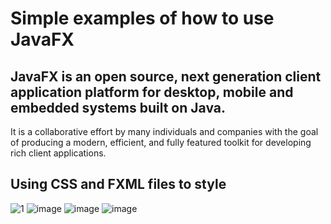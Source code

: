 # Simple examples of how to use JavaFX

## JavaFX is an open source, next generation client application platform for desktop, mobile and embedded systems built on Java.
It is a collaborative effort by many individuals and companies with the goal of producing a modern, efficient, and fully featured 
toolkit for developing rich client applications.

## Using CSS and FXML files to style

![1](https://github.com/MarceloSLeal/JavaFX/assets/31463281/f5974b1a-5cb4-4603-bea0-c26bd171b1c0)
![image](https://github.com/MarceloSLeal/JavaFX/assets/31463281/9c157352-f27e-4983-b057-e478f0d0f4e5)
![image](https://github.com/MarceloSLeal/JavaFX/assets/31463281/4a64f0d5-eda5-4302-bde1-d852bd97312d)
![image](https://github.com/MarceloSLeal/JavaFX/assets/31463281/5a60075d-d171-45f5-aa4e-6388e63ef362)
